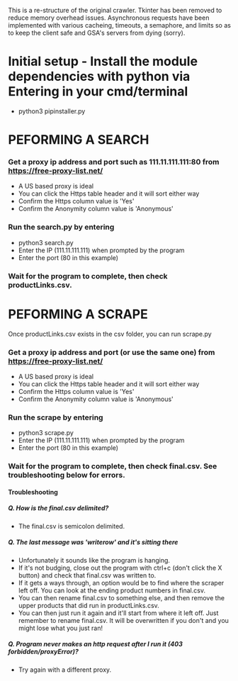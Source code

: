 This is a re-structure of the original crawler. Tkinter has been removed to reduce memory overhead issues. Asynchronous requests have been implemented with various cacheing, timeouts, a semaphore, and limits so as to keep the client safe and GSA's servers from dying (sorry).

# Initial setup - Install the module dependencies with python via Entering in your cmd/terminal
- python3 pipinstaller.py

# PEFORMING A SEARCH
### Get a proxy ip address and port such as **111.11.111.111:80** from https://free-proxy-list.net/
- A US based proxy is ideal
- You can click the Https table header and it will sort either way
- Confirm the Https column value is 'Yes'
- Confirm the Anonymity column value is 'Anonymous'

### Run the search.py by entering
- python3 search.py
- Enter the IP (111.11.111.111) when prompted by the program
- Enter the port (80 in this example)

### Wait for the program to complete, then check productLinks.csv.


# PEFORMING A SCRAPE
Once productLinks.csv exists in the csv folder, you can run scrape.py

### Get a proxy ip address and port (or use the same one) from https://free-proxy-list.net/
- A US based proxy is ideal
- You can click the Https table header and it will sort either way
- Confirm the Https column value is 'Yes'
- Confirm the Anonymity column value is 'Anonymous'

### Run the scrape by entering
- python3 scrape.py
- Enter the IP (111.11.111.111) when prompted by the program
- Enter the port (80 in this example)

### Wait for the program to complete, then check final.csv. See troubleshooting below for errors.

#### Troubleshooting

##### Q. How is the final.csv delimited?
- The final.csv is semicolon delimited.

##### Q. The last message was 'writerow' and it's sitting there
- Unfortunately it sounds like the program is hanging. 
- If it's not budging, close out the program with ctrl+c (don't click the X button) and check that final.csv was written to.
- If it gets a ways through, an option would be to find where the scraper left off. You can look at the ending product numbers in final.csv. 
- You can then rename final.csv to something else, and then remove the upper products that did run in productLinks.csv.
- You can then just run it again and it'll start from where it left off. Just remember to rename final.csv. It will be overwritten if you don't and you might lose what you just ran!

##### Q. Program never makes an http request after I run it (403 forbidden/proxyError)? 
- Try again with a different proxy.